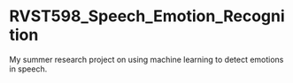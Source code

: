 # RVST598_Speech_Emotion_Recognition
My summer research project on using machine learning to detect emotions in speech.
